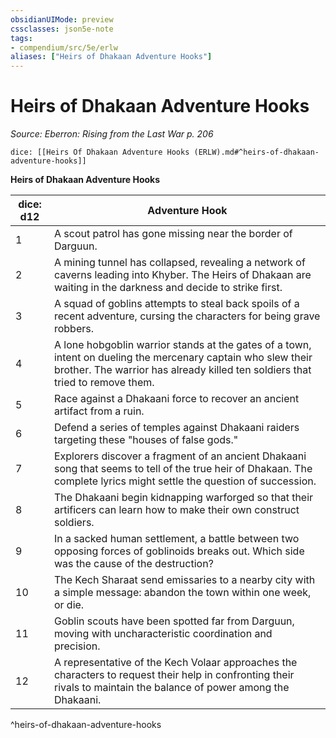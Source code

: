 ```yaml
---
obsidianUIMode: preview
cssclasses: json5e-note
tags:
- compendium/src/5e/erlw
aliases: ["Heirs of Dhakaan Adventure Hooks"]
---
```

# Heirs of Dhakaan Adventure Hooks
*Source: Eberron: Rising from the Last War p. 206* 

`dice: [[Heirs Of Dhakaan Adventure Hooks (ERLW).md#^heirs-of-dhakaan-adventure-hooks]]`

**Heirs of Dhakaan Adventure Hooks**

| dice: d12 | Adventure Hook |
|-----------|----------------|
| 1 | A scout patrol has gone missing near the border of Darguun. |
| 2 | A mining tunnel has collapsed, revealing a network of caverns leading into Khyber. The Heirs of Dhakaan are waiting in the darkness and decide to strike first. |
| 3 | A squad of goblins attempts to steal back spoils of a recent adventure, cursing the characters for being grave robbers. |
| 4 | A lone hobgoblin warrior stands at the gates of a town, intent on dueling the mercenary captain who slew their brother. The warrior has already killed ten soldiers that tried to remove them. |
| 5 | Race against a Dhakaani force to recover an ancient artifact from a ruin. |
| 6 | Defend a series of temples against Dhakaani raiders targeting these "houses of false gods." |
| 7 | Explorers discover a fragment of an ancient Dhakaani song that seems to tell of the true heir of Dhakaan. The complete lyrics might settle the question of succession. |
| 8 | The Dhakaani begin kidnapping warforged so that their artificers can learn how to make their own construct soldiers. |
| 9 | In a sacked human settlement, a battle between two opposing forces of goblinoids breaks out. Which side was the cause of the destruction? |
| 10 | The Kech Sharaat send emissaries to a nearby city with a simple message: abandon the town within one week, or die. |
| 11 | Goblin scouts have been spotted far from Darguun, moving with uncharacteristic coordination and precision. |
| 12 | A representative of the Kech Volaar approaches the characters to request their help in confronting their rivals to maintain the balance of power among the Dhakaani. |
^heirs-of-dhakaan-adventure-hooks